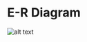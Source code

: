 # E-R Diagram 

![alt text]([https://github.com/MrPaterax/Band-booking/blob/main/Music%20Booking%20ER%20Diagram.pdf](https://github.com/MrPaterax/Band-booking/blob/main/Music%20Booking%20ER%20Diagram.jpg)https://github.com/MrPaterax/Band-booking/blob/main/Music%20Booking%20ER%20Diagram.jpg)
